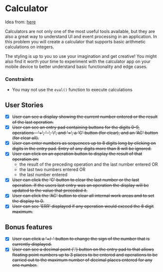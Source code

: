 # Calculator

Idea from: [here](https://github.com/florinpop17/app-ideas/tree/master)

Calculators are not only one of the most useful tools available, but they are
also a great way to understand UI and event processing in an application. In
this problem you will create a calculator that supports basic arithmetic
calculations on integers. 

The styling is up to you so use your imagination and get creative! You might
also find it worth your time to experiment with the calculator app on your
mobile device to better understand basic functionality and edge cases.

### Constraints

- You may not use the `eval()` function to execute calculations

## User Stories

-   [x] ~~User can see a display showing the current number entered or the
result of the last operation.~~
-   [x] ~~User can see an entry pad containing buttons for the digits 0-9, 
operations - '+', '-', '/', and '=', a 'C' button (for clear), and an 'AC'
button (for clear all).~~
-   [x] ~~User can enter numbers as sequences up to 8 digits long by clicking on
digits in the entry pad. Entry of any digits more than 8 will be ignored.~~
-   [x] ~~User can click on an operation button to display the result of that
operation on:~~
    * the result of the preceding operation and the last number entered OR
    * the last two numbers entered OR
    * the last number entered
-   [x] ~~User can click the 'C' button to clear the last number or the last
operation. If the users last entry was an operation the display will be
updated to the value that preceded it.~~
-   [x] ~~User can click the 'AC' button to clear all internal work areas and
to set the display to 0.~~
-   [x] ~~User can see 'ERR' displayed if any operation would exceed the 
8 digit maximum.~~

## Bonus features

-   [x] ~~User can click a '+/-' button to change the sign of the number that is
currently displayed.~~
-   [x] ~~User can see a decimal point ('.') button on the entry pad to that 
allows floating point numbers up to 3 places to be entered and operations to
be carried out to the maximum number of decimal places entered for any one
number.~~
